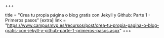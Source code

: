 +++

title = "Crea tu propia página o blog gratis con Jekyll y Github: Parte 1 - Primeros pasos"
[extra]
link = "https://www.campusmvp.es/recursos/post/crea-tu-propia-pagina-o-blog-gratis-con-jekyll-y-github-parte-1-primeros-pasos.aspx"
+++
